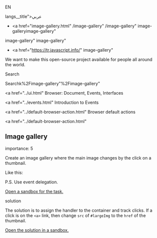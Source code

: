 EN

langs\_\_title">عربي</span></a>

- <a href="image-gallery.html"
  /image-gallery"
  /image-gallery"
  image-galleryimage-gallery"

<!-- -->

image-gallery"
image-gallery"

- <a href="https://tr.javascript.info/"
  image-gallery"

We want to make this open-source project available for people all around the world.

Search

Searchk%2Fimage-gallery"%2Fimage-gallery" </a>

<a href="../ui.html" Browser: Document, Events, Interfaces</span></a>

<a href="../events.html" Introduction to Events</span></a>

<a href="../default-browser-action.html" Browser default actions</span></a>

<a href="../default-browser-action.html"

## Image gallery

<span class="task__importance" title="How important is the task, from 1 to 5">importance: 5</span>

Create an image gallery where the main image changes by the click on a thumbnail.

Like this:

P.S. Use event delegation.

[Open a sandbox for the task.](https://plnkr.co/edit/b8rcZiN2kqsbPyT0?p=preview)

solution

The solution is to assign the handler to the container and track clicks. If a click is on the `<a>` link, then change `src` of `#largeImg` to the `href` of the thumbnail.

[Open the solution in a sandbox.](https://plnkr.co/edit/swIOGZytjCu3Otsb?p=preview)
